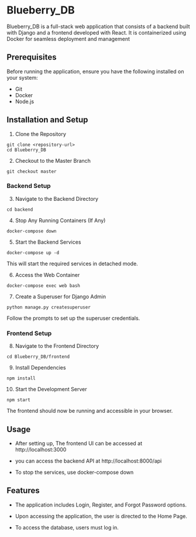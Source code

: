 # Blueberry_DB


Blueberry_DB is a full-stack web application that consists of a backend built with Django and a frontend developed with React. It is containerized using Docker for seamless deployment and management



## Prerequisites

Before running the application, ensure you have the following installed on your system:

- Git
- Docker
- Node.js



## Installation and Setup

1. Clone the Repository

```
git clone <repository-url>
cd Blueberry_DB
```

2. Checkout to the Master Branch
```
git checkout master
```

### Backend Setup

3. Navigate to the Backend Directory
```
cd backend
```
4. Stop Any Running Containers (If Any)
```
docker-compose down
```
5. Start the Backend Services
```
docker-compose up -d
```
This will start the required services in detached mode.

6. Access the Web Container
```
docker-compose exec web bash
```
7. Create a Superuser for Django Admin
```
python manage.py createsuperuser
```
Follow the prompts to set up the superuser credentials.


### Frontend Setup

8. Navigate to the Frontend Directory
```
cd Blueberry_DB/frontend
```
9. Install Dependencies
```
npm install
```
10. Start the Development Server
```
npm start
```
The frontend should now be running and accessible in your browser.

## Usage

- After setting up, The frontend UI can be accessed at http://localhost:3000

- you can access the backend API at http://localhost:8000/api

- To stop the services, use docker-compose down

## Features

- The application includes Login, Register, and Forgot Password options.

- Upon accessing the application, the user is directed to the Home Page.

- To access the database, users must log in.
